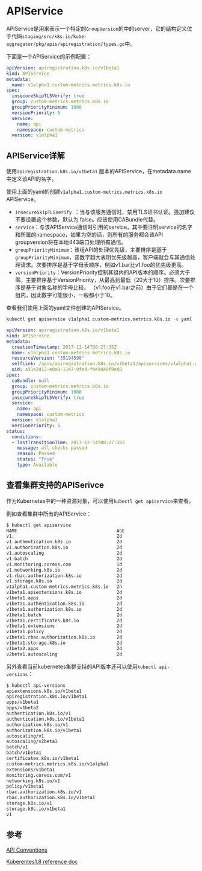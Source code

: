 # APIService

APIService是用来表示一个特定的`GroupVersion`的中的server，它的结构定义位于代码`staging/src/k8s.io/kube-aggregator/pkg/apis/apiregistration/types.go`中。

下面是一个APIService的示例配置：

```yaml
apiVersion: apiregistration.k8s.io/v1beta1
kind: APIService
metadata:
  name: v1alpha1.custom-metrics.metrics.k8s.io
spec:
  insecureSkipTLSVerify: true
  group: custom-metrics.metrics.k8s.io
  groupPriorityMinimum: 1000
  versionPriority: 5
  service:
    name: api
    namespace: custom-metrics
  version: v1alpha1
```

## APIService详解

使用`apiregistration.k8s.io/v1beta1` 版本的APIService，在metadata.name中定义该API的名字。

使用上面的yaml的创建`v1alpha1.custom-metrics.metrics.k8s.io` APIService。

- `insecureSkipTLSVerify `：当与该服务通信时，禁用TLS证书认证。强加建议不要设置这个参数，默认为 false。应该使用CABundle代替。
- `service`：与该APIService通信时引用的service，其中要注明service的名字和所属的namespace，如果为空的话，则所有的服务都会该API groupversion将在本地443端口处理所有通信。
- `groupPriorityMinimum`：该组API的处理优先级，主要排序是基于`groupPriorityMinimum`，该数字越大表明优先级越高，客户端就会与其通信处理请求。次要排序是基于字母表顺序，例如v1.bar比v1.foo的优先级更高。
- `versionPriority`：VersionPriority控制其组内的API版本的顺序。必须大于零。主要排序基于VersionPriority，从最高到最低（20大于10）排序。次要排序是基于对象名称的字母比较。 （v1.foo在v1.bar之前）由于它们都是在一个组内，因此数字可能很小，一般都小于10。

查看我们使用上面的yaml文件创建的APIService。

```bash
kubectl get apiservice v1alpha1.custom-metrics.metrics.k8s.io -o yaml
```

```yaml
apiVersion: apiregistration.k8s.io/v1beta1
kind: APIService
metadata:
  creationTimestamp: 2017-12-14T08:27:35Z
  name: v1alpha1.custom-metrics.metrics.k8s.io
  resourceVersion: "35194598"
  selfLink: /apis/apiregistration.k8s.io/v1beta1/apiservices/v1alpha1.custom-metrics.metrics.k8s.io
  uid: a31a3412-e0a8-11e7-9fa4-f4e9d49f8ed0
spec:
  caBundle: null
  group: custom-metrics.metrics.k8s.io
  groupPriorityMinimum: 1000
  insecureSkipTLSVerify: true
  service:
    name: api
    namespace: custom-metrics
  version: v1alpha1
  versionPriority: 5
status:
  conditions:
  - lastTransitionTime: 2017-12-14T08:27:38Z
    message: all checks passed
    reason: Passed
    status: "True"
    type: Available
```

## 查看集群支持的APISerivce

作为Kubernetes中的一种资源对象，可以使用`kubectl get apiservice`来查看。

例如查看集群中所有的APIService：

```bash
$ kubectl get apiservice
NAME                                     AGE
v1.                                      2d
v1.authentication.k8s.io                 2d
v1.authorization.k8s.io                  2d
v1.autoscaling                           2d
v1.batch                                 2d
v1.monitoring.coreos.com                 1d
v1.networking.k8s.io                     2d
v1.rbac.authorization.k8s.io             2d
v1.storage.k8s.io                        2d
v1alpha1.custom-metrics.metrics.k8s.io   2h
v1beta1.apiextensions.k8s.io             2d
v1beta1.apps                             2d
v1beta1.authentication.k8s.io            2d
v1beta1.authorization.k8s.io             2d
v1beta1.batch                            2d
v1beta1.certificates.k8s.io              2d
v1beta1.extensions                       2d
v1beta1.policy                           2d
v1beta1.rbac.authorization.k8s.io        2d
v1beta1.storage.k8s.io                   2d
v1beta2.apps                             2d
v2beta1.autoscaling                      2d
```

另外查看当前kubernetes集群支持的API版本还可以使用`kubectl api-versions`：

```bash
$ kubectl api-versions
apiextensions.k8s.io/v1beta1
apiregistration.k8s.io/v1beta1
apps/v1beta1
apps/v1beta2
authentication.k8s.io/v1
authentication.k8s.io/v1beta1
authorization.k8s.io/v1
authorization.k8s.io/v1beta1
autoscaling/v1
autoscaling/v2beta1
batch/v1
batch/v1beta1
certificates.k8s.io/v1beta1
custom-metrics.metrics.k8s.io/v1alpha1
extensions/v1beta1
monitoring.coreos.com/v1
networking.k8s.io/v1
policy/v1beta1
rbac.authorization.k8s.io/v1
rbac.authorization.k8s.io/v1beta1
storage.k8s.io/v1
storage.k8s.io/v1beta1
v1
```

## 参考

[API  Conventions](https://github.com/kubernetes/community/blob/master/contributors/devel/api-conventions.md#resources)

[Kuberentes1.8 reference doc](https://kubernetes.io/docs/api-reference/v1.8/#apiservicespec-v1beta1-apiregistration)
